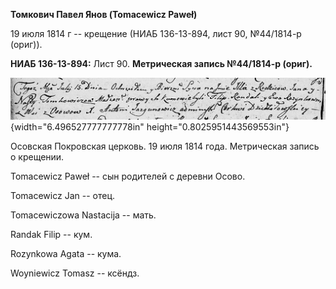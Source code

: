 **Томкович Павел Янов (Tomacewicz Paweł)**

19 июля 1814 г -- крещение (НИАБ 136-13-894, лист 90, №44/1814-р
(ориг)).

**НИАБ 136-13-894:** Лист 90. **Метрическая запись №44/1814-р (ориг).**

![](./media/15e6a538169c4baea0b651939ae8d539acb97049.png){width="6.496527777777778in"
height="0.8025951443569553in"}

Осовская Покровская церковь. 19 июля 1814 года. Метрическая запись о
крещении.

Tomacewicz Paweł -- сын родителей с деревни Осовo.

Tomacewicz Jan -- отец.

Tomacewiczowa Nastacija -- мать.

Randak Filip -- кум.

Rozynkowa Agata -- кума.

Woyniewicz Tomasz -- ксёндз.
